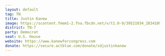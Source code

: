 ```yaml
---
layout: default
tag: TN
title: Justin Kanew
image: https://scontent.fmem1-2.fna.fbcdn.net/v/t1.0-9/39521934_283410952251616_4696046430320590848_n.jpg?_nc_cat=0&oh=eeb77f7de6803e8026586fd1aa0c64aa&oe=5C17AA89
district: TN-7
party: Democrat
seat: U.S. House 
website: https://www.kanewforcongress.com
donate: https://secure.actblue.com/donate/sdjustinkanew
---
```

